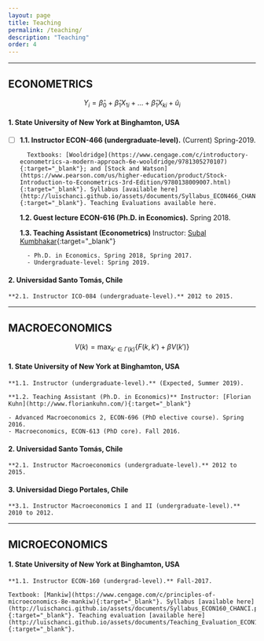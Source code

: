 ```yaml
---
layout: page
title: Teaching
permalink: /teaching/
description: "Teaching"
order: 4
---
```


------
## ECONOMETRICS

$$Y_i=\hat{\beta}_0+\hat{\beta}_1X_{1i}+...+\hat{\beta}_1X_{ki}+\hat{u}_i$$


#### 1. State University of New York at Binghamton, USA

- [ ]
    **1.1. Instructor ECON-466 (undergraduate-level).** (Current) Spring-2019.

        Textbooks: [Wooldridge](https://www.cengage.com/c/introductory-econometrics-a-modern-approach-6e-wooldridge/9781305270107){:target="_blank"}; and [Stock and Watson](https://www.pearson.com/us/higher-education/product/Stock-Introduction-to-Econometrics-3rd-Edition/9780138009007.html){:target="_blank"}. Syllabus [available here](http://luischanci.github.io/assets/documents/Syllabus_ECON466_CHANCI.pdf){:target="_blank"}. Teaching Evaluations available here.

    **1.2. Guest lecture ECON-616 (Ph.D. in Economics).** Spring 2018.

    **1.3. Teaching Assistant (Econometrics)** Instructor: [Subal Kumbhakar](http://bingweb.binghamton.edu/~kkar/){:target="_blank"}

        - Ph.D. in Economics. Spring 2018, Spring 2017.
        - Undergraduate-level: Spring 2019.


#### 2. Universidad Santo Tomás, Chile

    **2.1. Instructor ICO-084 (undergraduate-level).** 2012 to 2015.


------
## MACROECONOMICS

$$V(k)=\max_{k'\in\Gamma(k)}\{F(k,k')+\beta V(k')\}$$

#### 1. State University of New York at Binghamton, USA

    **1.1. Instructor (undergraduate-level).** (Expected, Summer 2019).

    **1.2. Teaching Assistant (Ph.D. in Economics)** Instructor: [Florian Kuhn](http://www.floriankuhn.com/){:target="_blank"}

    - Advanced Macroeconomics 2, ECON-696 (PhD elective course). Spring 2016.
    - Macroeconomics, ECON-613 (PhD core). Fall 2016.


#### 2. Universidad Santo Tomás, Chile

    **2.1. Instructor Macroeconomics (undergraduate-level).** 2012 to 2015.


#### 3. Universidad Diego Portales, Chile

    **3.1. Instructor Macroeconomics I and II (undergraduate-level).** 2010 to 2012.


------
## MICROECONOMICS

#### 1. State University of New York at Binghamton, USA

    **1.1. Instructor ECON-160 (undergrad-level).** Fall-2017.

    Textbook: [Mankiw](https://www.cengage.com/c/principles-of-microeconomics-8e-mankiw){:target="_blank"}. Syllabus [available here](http://luischanci.github.io/assets/documents/Syllabus_ECON160_CHANCI.pdf){:target="_blank"}. Teaching evaluation [available here](http://luischanci.github.io/assets/documents/Teaching_Evaluation_ECON160.pdf){:target="_blank"}.
